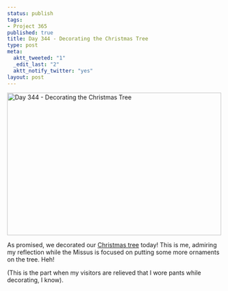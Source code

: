 ```yaml
--- 
status: publish
tags: 
- Project 365
published: true
title: Day 344 - Decorating the Christmas Tree
type: post
meta: 
  aktt_tweeted: "1"
  _edit_last: "2"
  aktt_notify_twitter: "yes"
layout: post
---
```

<a href="http://www.flickr.com/photos/freeed/6490004803/" title="Day 344 - Decorating the Christmas Tree by Fred​, on Flickr"><img src="http://farm8.staticflickr.com/7167/6490004803_f055de621a.jpg" width="500" height="333" alt="Day 344 - Decorating the Christmas Tree"/></a>

As promised, we decorated our <a href="http://fredericiana.com/2011/12/07/day-341-christmas-tree/">Christmas tree</a> today! This is me, admiring my reflection while the Missus is focused on putting some more ornaments on the tree. Heh!

(This is the part when my visitors are relieved that I wore pants while decorating, I know).
